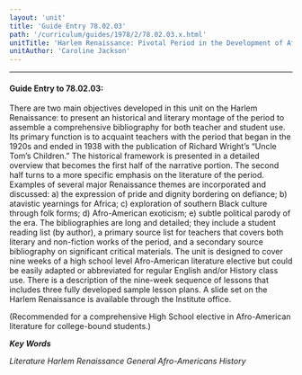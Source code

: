 ```yaml
---
layout: 'unit'
title: 'Guide Entry 78.02.03'
path: '/curriculum/guides/1978/2/78.02.03.x.html'
unitTitle: 'Harlem Renaissance: Pivotal Period in the Development of Afro-American Culture'
unitAuthor: 'Caroline Jackson'
---
```


<body>
<hr/>
 <h4>
  Guide Entry to 78.02.03:
 </h4>
 There are two main objectives developed in this unit on the Harlem Renaissance: to present an historical and literary montage of the period to assemble a comprehensive bibliography for both teacher and student use.  Its primary function is to acquaint teachers with the period that began in the 1920s and ended in 1938 with the publication of Richard Wright’s “Uncle Tom’s Children.”  The historical framework is presented in a detailed overview that becomes the first half of the narrative portion.  The second half turns to a more specific emphasis on the literature of the period.  Examples of several major Renaissance themes are incorporated and discussed: a) the expression of pride and dignity bordering on defiance; b) atavistic yearnings for Africa; c) exploration of southern Black culture through folk forms; d) Afro-American exoticism; e) subtle political parody of the era. The bibliographies are long and detailed; they include a student reading list (by author), a primary source list for teachers that covers both literary and non-fiction works of the period, and a secondary source bibliography on significant critical materials.  The unit is designed to cover nine weeks of a high school level Afro-American literature elective but could be easily adapted or abbreviated for regular English and/or History class use.  There is a description of the nine-week sequence of lessons that includes three fully developed sample lesson plans.  A slide set on the Harlem Renaissance is available through the Institute office.
 <p>
  (Recommended for a comprehensive High School elective in Afro-American literature for college-bound students.)
 </p>
<p>
  <b>
   <i>
    Key Words
   </i>
  </b>
  <br/>
 </p>
 <p>
  <i>
   Literature Harlem Renaissance General Afro-Americans History
  </i>
 </p>

</body>
